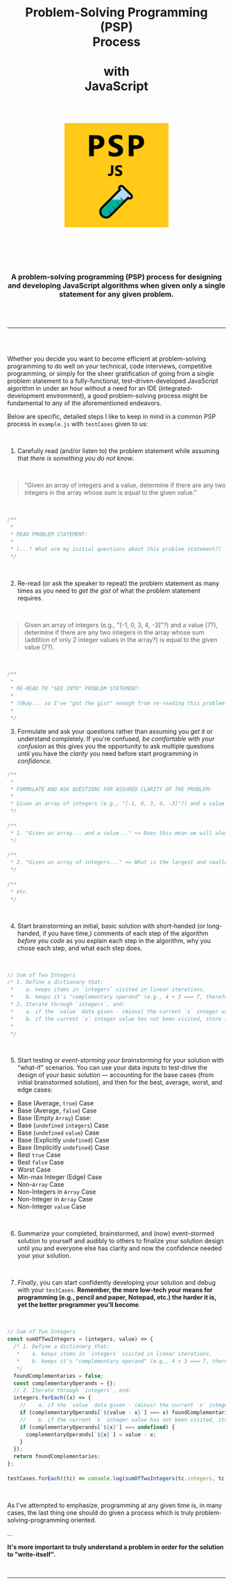 <h1 align="center"> 
  <br>
  <br>
  <b>Problem-Solving Programming</b> 
  <br>
  (PSP)
  <br>
  <b>Process</b>
  <br>
  <br>
  with
  <br> 
  <b>JavaScript</b>
  <br>
  <br>
  <br>
  <img 
    src="psp.js.png"
    alt="'Problem Solving Programming (PSP) Process with JavaScript' icon."
    width="240px"/>
  <br>
  <br>
</h1>

<h3 align="center">
<br>
<br>
A problem-solving programming (PSP) process for designing and developing JavaScript algorithms when given only a single statement for any given problem.
<br>
<br>
</h3>
<br>
<hr>
<br>
<br>

Whether you decide you want to become efficient at problem-solving programming to do well on your technical, code interviews, competitive programming, or simply for the sheer gratification of going from a single problem statement to a fully-functional, test-driven-developed JavaScript algorithm in under an hour without a need for an IDE (integrated-development environment), a good problem-solving process might be fundamental to any of the aforementioned endeavors.

Below are specific, detailed steps I like to keep in mind in a common PSP process in `example.js` with `testCases` given to us:

<br>

1. Carefully read (and/or listen to) the problem statement while assuming that *there is something you do not know*.

<br>

> "Given an array of integers and a value, determine if there are any two integers in the array whose sum is equal to the given value."

<br>

```javascript
/**
 *
 * READ PROBLEM STATEMENT:
 *
 * (...? What are my initial questions about this problem statement?)
 */
```
<br>

2. Re-read (or ask the speaker to repeat) the problem statement as many times as you need to *get the gist* of what the problem statement requires.

<br>

> Given an array of integers (e.g., "[-1, 0, 3, 4, -3]"?) and a value (7?), determine if there are any two integers in the array whose sum (addition of only 2 integer values in the array?) is equal to the given value (7?).

<br>

```javascript
/**
 *
 * RE-READ TO "SEE INTO" PROBLEM STATEMENT:
 *
 * (Okay... so I've "got the gist" enough from re-reading this problem statement to start clearing the vagueness and ambiguity in the statement to derive unequivical meaning of what is required here.)
 *
 */
```
3. Formulate and ask your questions rather than assuming you *get it* or understand completely. If you're confused, *be comfortable with your confusion* as this gives you the opportunity to ask multiple questions until you have the *clarity* you need before start programming in *confidence*.

```javascript
/**
 *
 * FORMULATE AND ASK QUESTIONS FOR ASSURED CLARITY OF THE PROBLEM:
 *
 * Given an array of integers (e.g., "[-1, 0, 3, 4, -3]"?) and a value (e.g., 7?), determine if there are any two integers in the array whose sum (addition of only 2 integer values in the array?) is equal to the given value (7?).
 */

/**
 * 1. "Given an array... and a value..." <= Does this mean we will always be guaranteed to receive the correct data types for our input data given for our algorithm?
 */

/**
 * 2. "Given an array of integers..." <= What is the largest and smallest integer values? Are these values positive, negative, and/or include zero, or any possible integer which can be represented in JavaScript?
 */

/** 
 * etc.
 */
```
<br>

4. Start brainstorming an initial, basic solution with short-handed (or long-handed, if you have time,) comments of each step of the algorithm *before you code* as you explain each step in the algorithm, why you chose each step, and what each step does.

<br>

```javascript
// Sum of Two Integers
/* 1. Define a dictionary that:
 *    a. keeps items in `integers` visited in linear iterations.
 *    b. keeps it's "complementary operand" (e.g., 4 + 3 === 7, therefore 4 is 3's complementary operand) stored as an integer value.
 * 2. Iterate through `integers`, and:
 *    a. if the `value` data given - (minus) the current `x` integer value (or it's complementary operand) has been visited, return `true`.
 *    b. if the current `x` integer value has not been visited, store it in our dictionary and calculate its complementary operand and store it with the `x` integer as its key.
 *
 */
```

<br>

5. Start testing or *event-storming your brainstorming* for your solution with "what-if" scenarios. You can use your data inputs to test-drive the design of your basic solution — accounting for the base cases (from initial brainstormed solution), and then for the best, average, worst, and edge cases:

- Base (Average, `true`) Case
- Base (Average, `false`) Case
- Base (Empty `Array`) Case:
- Base (`undefined` `integers`) Case
- Base (`undefined` `value`) Case
- Base (Explicitly `undefined`) Case
- Base (Implicitly `undefined`) Case
- Best `true` Case
- Best `false` Case
- Worst Case
- Min-max Integer (Edge) Case
- Non-`Array` Case
- Non-Integers in `Array` Case
- Non-Integer in `Array` Case
- Non-Integer `value` Case

<br>

6. Summarize your completed, brainstormed, and (now) event-stormed solution to yourself and audibly to others to finalize your solution design until you and everyone else has clarity and now the confidence needed your your solution.

<br>

7. *Finally*, you can start confidently developing your solution and debug with your `testCases`. **Remember, the more low-tech your means for programming (e.g., pencil and paper, Notepad, etc.) the harder it is, yet the better programmer you'll become**.

<br>

```javascript
// Sum of Two Integers
const sumOfTwoIntegers = (integers, value) => {
  /* 1. Define a dictionary that:
   *    a. keeps items in `integers` visited in linear iterations.
   *    b. keeps it's "complementary operand" (e.g., 4 + 3 === 7, therefore 4 is 3's complementary operand) stored as an integer value.
   */
  foundComplementaries = false;
  const complementaryOperands = {};
  // 2. Iterate through `integers`, and:
  integers.forEach((x) => {
    //    a. if the `value` data given - (minus) the current `x` integer value (or it's complementary operand) has been visited, return `true`.
    if (complementaryOperands[`${value - x}`] === x) foundComplementaries = true;
    //    b. if the current `x` integer value has not been visited, store it in our dictionary and calculate its complementary operand and store it with the `x` integer as its key.
    if (complementaryOperands[`${x}`] === undefined) {
      complementaryOperands[`${x}`] = value - x;
    }
  });
  return foundComplementaries;
};

testCases.forEach((tc) => console.log(sumOfTwoIntegers(tc.integers, tc.value)));
```
<br>

As I've attempted to emphasize, programming at any given time is, in many cases, the last thing one should do given a process which is truly problem-solving-programming oriented.

...

**It's more important to truly understand a problem in order for the solution to "write-itself".**

<br>

<hr>

<br>
<br>